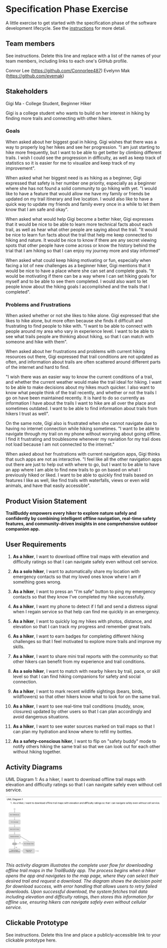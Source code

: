 # Specification Phase Exercise

A little exercise to get started with the specification phase of the software development lifecycle. See the [instructions](instructions.md) for more detail.

## Team members

See instructions. Delete this line and replace with a list of the names of your team members, including links to each one's GitHub profile.

Connor Lee (https://github.com/Connorlee487)
Evelynn Mak (https://github.com/evemak)

## Stakeholders
Gigi Ma - College Student, Beginner Hiker

Gigi is a college student who wants to build on her interest in hiking by finding more trails and connecting with other hikers. 

### Goals 
When asked about her biggest goal in hiking. Gigi wishes that there was a way to properly log her hikes and see her progression. "I am just starting to hike more frequently, but I want to be able to get better by climbing different trails. I wish I could see the progression in difficulty, as well as keep track of statistics so it is easier for me to visualize and keep track of my improvement".

When asked what her biggest need is as hiking as a beginner, Gigi expressed that safety is her number one priority, especially as a beginner where she has not found a solid community to go hiking with yet. "I would like to have a feature that would allow me have my family or friends be updated on my trail itinerary and live location. I would also like to have a quick way to update my friends and family every once in a while to let them know that I am safe and okay".

When asked what would help Gigi become a better hiker, Gigi expresses that it would be nice to be able to learn more technical facts about each trail, as well as hear what other people are saying about the trail. "It would be nice to learn fun facts about the trail that help me keep connected to hiking and nature. It would be nice to know if there are any secret viewing spots that other people have come across or know the history behind the trial that I am hiking so that I can enjoy my journey more and stay informed"

When asked what could keep hiking motivating or fun, especially when facing a lot of new challenges as a beginner hiker, Gigi mentions that it would be nice to have a place where she can set and complete goals. "It would be motivating if there can be a way where I can set hiking goals for myself and to be able to see them completed. I would also want to let people know about the hiking goals I accomplished and the trails that I completed".




### Problems and Frustrations
When asked whether or not she likes to hike alone. Gigi expressed that she likes to hike alone, but more often because she finds it difficult and frustrating to find people to hike with. "I want to be able to connect with people around my area who vary in experience level. I want to be able to see what trails people are thinking about hiking, so that I can match with someone and hike with them".

When asked about her frustrations and problems with current hiking resources out there, Gigi expressed that trail conditions are not updated as often, and information about trails are often scattered around different parts of the internet and hard to find. 

"I wish there was an easier way to know the current conditions of a trail, and whether the current weather would make the trail ideal for hiking. I want to be able to make decisions about my hikes much quicker. I also want to know what people think of the trail recently, and whether or not the trails I go on have been maintained recently. It is hard to do so currently as information I have about the trails I want to hike are all over the place and sometimes outdated. I want to be able to find information about trails from hikers I trust as well". 

On the same note, Gigi also is frustrated when she cannot navigate due to having no internet connection while hiking sometimes. "I want to be able to navigate through my trail on my phone without worrying about going offline. I find it frustrating and troublesome whenever my naviation for my trail does not load because I am not connected to the internet."

When asked about her frustrations with current navigation apps, Gigi thinks that such apps are not as interactive. "I feel like all the other navigation apps out there are just to help out with where to go, but I want to be able to have an app where I am able to find new trails to go on based on what I previously hiked or liked. I want to be able to quickly find trails based on features I like as well, like find trails with waterfalls, views or even wild animals, and have that easily accessible". 


## Product Vision Statement

**TrailBuddy empowers every hiker to explore nature safely and confidently by combining intelligent offline navigation, real-time safety features, and community-driven insights in one comprehensive outdoor companion app.**

## User Requirements

1. **As a hiker**, I want to download offline trail maps with elevation and difficulty ratings so that I can navigate safely even without cell service.

2. **As a solo hiker**, I want to automatically share my location with emergency contacts so that my loved ones know where I am if something goes wrong.

3. **As a hiker**, I want to press an "I'm safe" button to ping my emergency contacts so that they know I've completed my hike successfully.

4. **As a hiker**, I want my phone to detect if I fall and send a distress signal when I regain service so that help can find me quickly in an emergency. 

5. **As a hiker**, I want to quickly log my hikes with photos, distance, and elevation so that I can track my progress and remember great trails.

6. **As a hiker**, I want to earn badges for completing different hiking challenges so that I feel motivated to explore more trails and improve my skills.

7. **As a hiker**, I want to share mini trail reports with the community so that other hikers can benefit from my experience and trail conditions.

8. **As a solo hiker**, I want to match with nearby hikers by trail, pace, or skill level so that I can find hiking companions for safety and social connection.

9. **As a hiker**, I want to mark recent wildlife sightings (bears, birds, wildflowers) so that other hikers know what to look for on the same trail.

10. **As a hiker**, I want to see real-time trail conditions (muddy, snow, closures) updated by other users so that I can plan accordingly and avoid dangerous situations.

11. **As a hiker**, I want to see water sources marked on trail maps so that I can plan my hydration and know where to refill my bottles.

12. **As a safety-conscious hiker**, I want to flip on "safety buddy" mode to notify others hiking the same trail so that we can look out for each other without hiking together.

## Activity Diagrams

UML Diagram 1: As a hiker, I want to download offline trail maps with elevation and difficulty ratings so that I can navigate safely even without cell service.

![UML Activity Diagram for Offline Trail Map Download](images/UML_diagram_1.png)

*This activity diagram illustrates the complete user flow for downloading offline trail maps in the TrailBuddy app. The process begins when a hiker opens the app and navigates to the map page, where they can select their desired trail and request a download. The diagram shows the decision point for download success, with error handling that allows users to retry failed downloads. Upon successful download, the system fetches trail data including elevation and difficulty ratings, then stores this information for offline use, ensuring hikers can navigate safely even without cellular service.*


## Clickable Prototype

See instructions. Delete this line and place a publicly-accessible link to your clickable prototype here.
